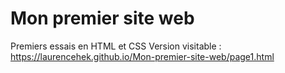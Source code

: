 # Mon premier site web
Premiers essais en HTML et CSS
Version visitable : https://laurencehek.github.io/Mon-premier-site-web/page1.html
